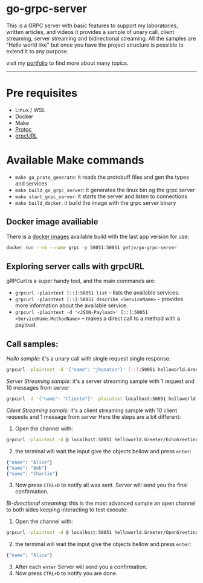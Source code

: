 # go-grpc-server

This is a GRPC server with basic features to support my laboratories, written articles, and videos
it provides a sample of unary call, client streaming, server streaming and bidirectional streaming.
All the samples are "Hello world like" but once you have the project structure is possible to extend
it to any purpose.  

visit my [portfolio][] to find more about many topics.

[portfolio]: https://jpmorais.com.br

---

# Pre requisites
* Linux / WSL
* Docker
* Make
* [Protoc](https://grpc.io/docs/protoc-installation/)
* [grpcURL](https://github.com/fullstorydev/grpcurl)

# Available Make commands

* `make go_proto_generate`: it reads the protobuff files and gen the types and services
* `make build_go_grpc_server`: it generates the linux bin og the grpc server
* `make start_grpc_server`: it starts the server and listen to connections
* `make build_docker`: it build the image with the grpc server binary

## Docker image availiable

There is a [docker images](https://hub.docker.com/repository/docker/getjv/go-grpc-server/general) available build with the last app version for use:
```bash
docker run --rm --name grpc -p 50051:50051 getjv/go-grpc-server
```

## Exploring server calls with grpcURL

gRPCurl is a super handy tool, and the main commands are:

* `grpcurl -plaintext [::]:50051 list` – lists the available services.
* `grpcurl -plaintext [::]:50051 describe <ServiceName>` – provides more information about the available service.
* `grpcurl -plaintext -d '<JSON-Payload>' [::]:50051 <ServiceName.MethodName>` – makes a direct call to a method with a payload.

## Call samples:

*Hello sample:* it's a unary call with single request single response.
```bash
grpcurl -plaintext -d '{"name": "jhonatan"}' [::]:50051 helloworld.Greeter.SayHello
```

*Server Streaming sample:* it's a server streaming sample with 1 request and 10 messages from server 
```bash
grpcurl -d '{"name": "Cliente"}' -plaintext localhost:50051 helloworld.Greeter/StreamGreetings
```

*Client Streaming sample:* it's a client streaming sample with 10 client requests and 1 message from server
Here the steps are a bit different:
1. Open the channel with: 
```bash
grpcurl -plaintext -d @ localhost:50051 helloworld.Greeter/EchoGreetings
```
2. the terminal will wait the input give the objects bellow and press `enter`:
```bash
{"name": "Alice"}
{"name": "Bob"}
{"name": "Charlie"}
```
3. Now press `CTRL+D` to notify all was sent. Server will send you the final confirmation.

*Bi-directional streaming:* this is the most advanced sample an open channel to both sides keeping interacting
to test execute:
1. Open the channel with: 
```bash
grpcurl -plaintext -d @ localhost:50051 helloworld.Greeter/OpenGreetings
```
2. the terminal will wait the input give the objects bellow and press `enter`:
```bash
{"name": "Alice"}
```
3. After each `enter` Server will send you a confirmation.
4. Now press `CTRL+D` to notify you are done. 








